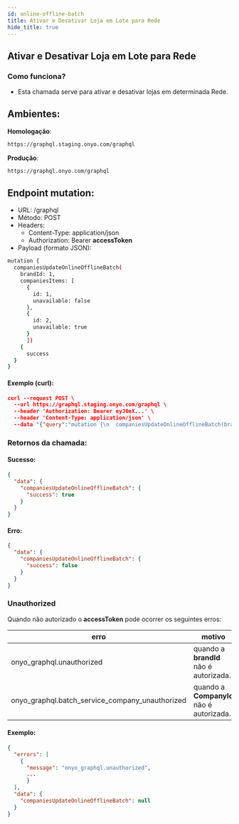 ```yaml
---
id: online-offline-batch
title: Ativar e Desativar Loja em Lote para Rede
hide_title: true
---
```


## Ativar e Desativar Loja em Lote para Rede

### Como funciona?

- Esta chamada serve para ativar e desativar lojas em determinada Rede.

## Ambientes:

**Homologação**:
```bash
https://graphql.staging.onyo.com/graphql
```

**Produção**:
```bash
https://graphql.onyo.com/graphql
```

## Endpoint mutation:

- URL: /graphql
- Método: POST
- Headers:
  - Content-Type: application/json
  - Authorization: Bearer **accessToken**
- Payload (formato JSON):
```bash
mutation {
  companiesUpdateOnlineOfflineBatch(
    brandId: 1, 
    companiesItems: [
      {
        id: 1, 
        unavailable: false
      }, 
      {
        id: 2, 
        unavailable: true
      }
      ]) 
    {
      success
  }
}
```                 

#### Exemplo (curl):

```json
curl --request POST \
  --url https://graphql.staging.onyo.com/graphql \
  --header 'Authorization: Bearer eyJ0eX...' \
  --header 'Content-Type: application/json' \
  --data '{"query":"mutation {\n  companiesUpdateOnlineOfflineBatch(brandId: 1, companiesItems: [{id: 1, unavailable: false}, {id: 2, unavailable: true}, {id: 3, unavailable: true}]) {\n    success\n  }\n}\n"}'
```

### Retornos da chamada:

#### Sucesso:

```json
{
  "data": {
    "companiesUpdateOnlineOfflineBatch": {
      "success": true
    }
  }
}
```

#### Erro:
```json
{
  "data": {
    "companiesUpdateOnlineOfflineBatch": {
      "success": false
    }
  }
}
```

### Unauthorized

Quando não autorizado o **accessToken** pode ocorrer os seguintes erros:


| **erro** |  **motivo** 
| --------- |  ------------------ |
| onyo_graphql.unauthorized     | quando a **brandId** não é autorizada. 
| onyo_graphql.batch_service_company_unauthorized     | quando a **CompanyId** não é autorizada. 


#### Exemplo:
```json
{
  "errors": [
    {
      "message": "onyo_graphql.unauthorized",
      ...
      }
  ],
  "data": {
    "companiesUpdateOnlineOfflineBatch": null
  }
}
```
